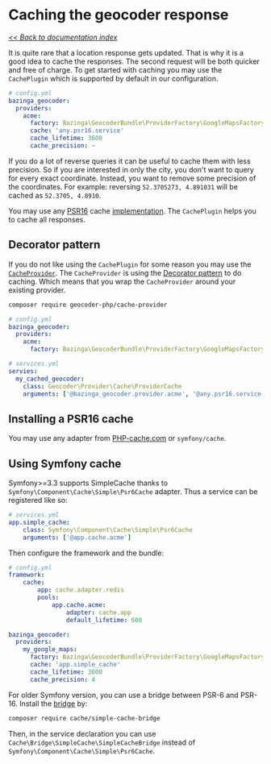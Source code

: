 # Caching the geocoder response

*[<< Back to documentation index](Resources/doc/index.md)*

It is quite rare that a location response gets updated. That is why it is a good idea to cache the responses. The second 
request will be both quicker and free of charge. To get started with caching you may use the `CachePlugin` which is supported
by default in our configuration. 

```yaml
# config.yml
bazinga_geocoder:
  providers:
    acme:
      factory: Bazinga\GeocoderBundle\ProviderFactory\GoogleMapsFactory
      cache: 'any.psr16.service'
      cache_lifetime: 3600
      cache_precision: ~
```

If you do a lot of reverse queries it can be useful to cache them with less precision. So if you are interested in only the city,
you don't want to query for every exact coordinate. Instead, you want to remove some precision of the coordinates. For example: 
reversing `52.3705273, 4.891031` will be cached as `52.3705, 4.8910`. 

You may use any [PSR16](http://www.php-fig.org/psr/psr-16/) cache [implementation](https://packagist.org/providers/psr/simple-cache-implementation).
The `CachePlugin` helps you to cache all responses. 

## Decorator pattern

If you do not like using the `CachePlugin` for some reason you may use the [`CacheProvider`](https://github.com/geocoder-php/cache-provider).
The `CacheProvider` is using the [Decorator pattern](https://en.wikipedia.org/wiki/Decorator_pattern) to do caching. Which 
means that you wrap the `CacheProvider` around your existing provider. 

```bash
composer require geocoder-php/cache-provider
```

```yaml
# config.yml
bazinga_geocoder:
  providers:
    acme:
      factory: Bazinga\GeocoderBundle\ProviderFactory\GoogleMapsFactory
```

```yaml
# services.yml
servies:
  my_cached_geocoder:
    class: Geocoder\Provider\Cache\ProviderCache
    arguments: ['@bazinga_geocoder.provider.acme', '@any.psr16.service', 3600]
```

## Installing a PSR16 cache

You may use any adapter from [PHP-cache.com](http://www.php-cache.com/en/latest/) or `symfony/cache`. 

## Using Symfony cache

Symfony>=3.3 supports SimpleCache thanks to `Symfony\Component\Cache\Simple\Psr6Cache` adapter.
Thus a service can be registered like so:

```yaml
# services.yml
app.simple_cache:
    class: Symfony\Component\Cache\Simple\Psr6Cache
    arguments: ['@app.cache.acme']
```

Then configure the framework and the bundle:

```yaml
# config.yml
framework:
    cache:
        app: cache.adapter.redis
        pools:
            app.cache.acme:
                adapter: cache.app
                default_lifetime: 600

bazinga_geocoder:
  providers:
    my_google_maps:
      factory: Bazinga\GeocoderBundle\ProviderFactory\GoogleMapsFactory
      cache: 'app.simple_cache'
      cache_lifetime: 3600
      cache_precision: 4
```

For older Symfony version, you can use a bridge between PSR-6 and PSR-16. Install the 
[bridge](https://github.com/php-cache/simple-cache-bridge) by:

```bash
composer require cache/simple-cache-bridge
```

Then, in the service declaration you can use `Cache\Bridge\SimpleCache\SimpleCacheBridge` instead of `Symfony\Component\Cache\Simple\Psr6Cache`.
